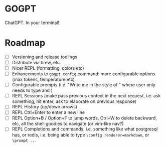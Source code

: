 GOGPT
===

ChatGPT. In your terminal!

Roadmap
===

- [ ] Versioning and release toolings
- [ ] Distribute via brew, etc.
- [ ] Nicer REPL (formatting, colors etc)
- [ ] Enhancements to `gogpt config` command: more configurable options (max tokens, temperature etc)
- [ ] Configurable prompts (i.e. "Write me <foo> in the style of <bar>" where user only needs to type <foo> and <bar>)
- [ ] REPL Sessions (make pass previous context in the next request, i.e. ask something, hit enter, ask to elaborate on previous response)
- [ ] REPL History (up/down arrows)
- [ ] REPL Ctrl+Enter to enter a new line
- [ ] REPL Option+B / Option+F to jump words, Ctrl+W to delete backward, etc, all the shell goodies to navigate (or vim-like nav?)
- [ ] REPL Completions and commands, i.e. something like what postgresql has, or redis, i.e. being able to type `\config renderer=markdown`, or `\prompt ...`

